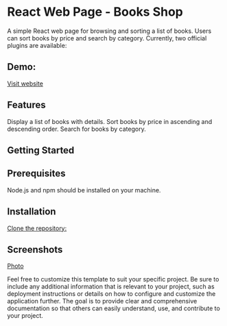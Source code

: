 # React Web Page - Books Shop

A simple React web page for browsing and sorting a list of books. Users can sort books by price and search by category.
Currently, two official plugins are available: 


## Demo: 
[Visit website](https://6544988790262855c31f30bc--gorgeous-croquembouche-869deb.netlify.app/)

## Features
Display a list of books with details.
Sort books by price in ascending and descending order.
Search for books by category.
## Getting Started
## Prerequisites
Node.js and npm should be installed on your machine.

## Installation
[Clone the repository:](https://github.com/mahamudhul/book-corner)


## Screenshots
[Photo](https://i.ibb.co/QDs793j/6544988790262855c31f30bc-gorgeous-croquembouche-869deb-netlify-app-1.png)




Feel free to customize this template to suit your specific project. Be sure to include any additional information that is relevant to your project, such as deployment instructions or details on how to configure and customize the application further. The goal is to provide clear and comprehensive documentation so that others can easily understand, use, and contribute to your project.

